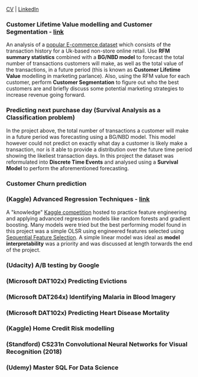 [CV](http://github.com) | [LinkedIn](http://github.com)

### Customer Lifetime Value modelling and Customer Segmentation - [link](https://github.com/W-Tran/Online-Retail)

An analysis of a [popular E-commerce dataset](https://archive.ics.uci.edu/ml/datasets/online+retail) which consists of the transaction history for a Uk-based non-store online retail. Use **RFM summary statistics** combined with a **BG/NBD model** to forecast the total number of transactions customers will make, as well as the total value of the transactions, in a future period (this is known as **Customer Lifetime Value** modelling in marketing parlance). Also, using the RFM value for each customer, perform **Customer Segmentation** to figure out who the best customers are and briefly discuss some potential marketing strategies to increase revenue going forward.

### Predicting next purchase day (Survival Analysis as a Classification problem)
In the project above, the total number of transactions a customer will make in a future period was forecasting using a BG/NBD model. This model however could not predict on exactly what day a customer is likely make a transaction, nor is it able to provide a distribution over the future time period showing the likeliest transaction days. In this project the dataset was reformulated into **Discrete Time Events** and analysed using a **Survival Model** to perform the aforementioned forecasting.

### Customer Churn prediction

### (Kaggle) Advanced Regression Techniques - [link](https://github.com/W-Tran/advanced-regression-techniques)

A "knowledge" [Kaggle competition](https://www.kaggle.com/c/house-prices-advanced-regression-techniques) hosted to practice feature engineering and applying advanced regression models like random forests and gradient boosting. Many models were tried but the best performing model found in this project was a simple OLSR using engineered features selected using [Sequential Feature Selection](http://rasbt.github.io/mlxtend/user_guide/feature_selection/SequentialFeatureSelector/). A simple linear model was ideal as **model interpretability** was a priority and was discussed at length torwards the end of the project.   

### (Udacity) A/B testing by Google

### (Microsoft DAT102x) Predicting Evictions

### (Microsoft DAT264x) Identifying Malaria in Blood Imagery

### (Microsoft DAT102x) Predicting Heart Disease Mortality

### (Kaggle) Home Credit Risk modelling

### (Standford) CS231n Convolutional Neural Networks for Visual Recognition (2018)

### (Udemy) Master SQL For Data Science 
